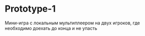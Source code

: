 # Prototype-1
 Мини-игра с локальным мультиплеером на двух игроков, где необходимо доехать до конца и не упасть
